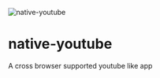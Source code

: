 ![native-youtube](https://user-images.githubusercontent.com/80612737/130805912-31d0c31b-c157-44f6-930d-87bcd3e84731.png)
# native-youtube
A cross browser supported youtube like app
